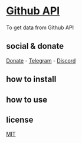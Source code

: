 # [Github API](https://docs.github.com/en/rest?apiVersion=2022-11-28)

To get data from Github API

## social & donate

[Donate](https://link.mercadopago.com.br/brtmvdl) - [Telegram](https://t.me/+KRmg5MlqgMk0MTg5) - [Discord](https://discord.gg/VUJWb4Yk)

## how to install

## how to use

## license

[MIT](./LICENSE)
